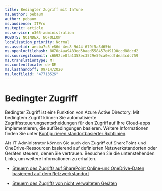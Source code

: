 ```yaml
---
title: Bedingter Zugriff mit InTune
ms.author: pebaum
author: pebaum
ms.audience: ITPro
ms.topic: article
ms.service: o365-administration
ROBOTS: NOINDEX, NOFOLLOW
localization_priority: Normal
ms.assetid: aecba7c5-e86d-4ec8-9d44-679f5a3d659d
ms.openlocfilehash: 8070c4aa9483ed5baed558457e09190ccd88dcd2
ms.sourcegitcommit: c6692ce0fa1358ec3529e59ca0ecdfdea4cdc759
ms.translationtype: MT
ms.contentlocale: de-DE
ms.lasthandoff: 09/14/2020
ms.locfileid: "47713526"
---
```

# <a name="conditional-access"></a>Bedingter Zugriff

Bedingter Zugriff ist eine Funktion von Azure Active Directory. Mit bedingtem Zugriff können Sie automatisierte Zugriffssteuerungsentscheidungen für den Zugriff auf Ihre Cloud-apps implementieren, die auf Bedingungen basieren. Weitere Informationen finden Sie unter [Konfigurieren standortbasierter Richtlinien](https://docs.microsoft.com/azure/active-directory/conditional-access/overview).

Als IT-Administrator können Sie auch den Zugriff auf SharePoint-und OneDrive-Ressourcen basierend auf definierten Netzwerkstandorten oder Geräten steuern, denen Sie vertrauen. Besuchen Sie die untenstehenden Links, um weitere Informationen zu erhalten.

- [Steuern des Zugriffs auf SharePoint Online-und OneDrive-Daten basierend auf dem Netzwerkstandort](https://docs.microsoft.com/sharepoint/control-access-based-on-network-location)

- [Steuern des Zugriffs von nicht verwalteten Geräten](https://docs.microsoft.com/sharepoint/control-access-from-unmanaged-devices)

